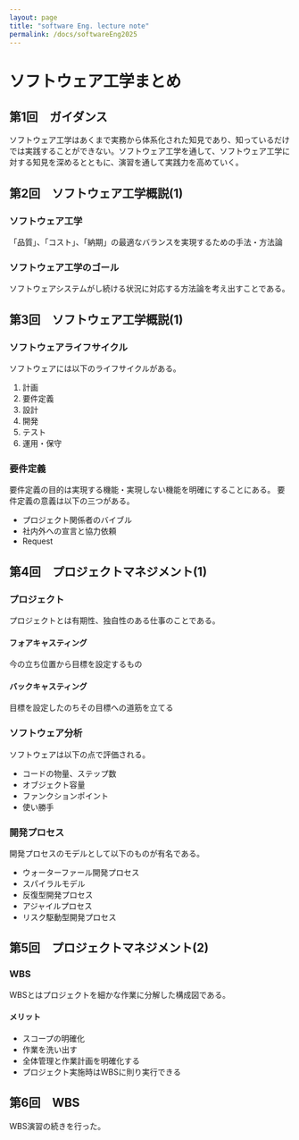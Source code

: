 ```yaml
---
layout: page
title: "software Eng. lecture note"
permalink: /docs/softwareEng2025
---
```

# ソフトウェア工学まとめ
## 第1回　ガイダンス
ソフトウェア工学はあくまで実務から体系化された知見であり、知っているだけでは実践することができない。ソフトウェア工学を通して、ソフトウェア工学に対する知見を深めるとともに、演習を通して実践力を高めていく。

## 第2回　ソフトウェア工学概説(1)
### ソフトウェア工学
「品質」、「コスト」、「納期」の最適なバランスを実現するための手法・方法論
### ソフトウェア工学のゴール
ソフトウェアシステムがし続ける状況に対応する方法論を考え出すことである。

## 第3回　ソフトウェア工学概説(1)
### ソフトウェアライフサイクル
ソフトウェアには以下のライフサイクルがある。
1. 計画
2. 要件定義
3. 設計
4. 開発
5. テスト
6. 運用・保守

### 要件定義
要件定義の目的は実現する機能・実現しない機能を明確にすることにある。
要件定義の意義は以下の三つがある。
- プロジェクト関係者のバイブル
- 社内外への宣言と協力依頼
- Request

## 第4回　プロジェクトマネジメント(1)
### プロジェクト
プロジェクトとは有期性、独自性のある仕事のことである。
#### フォアキャスティング
今の立ち位置から目標を設定するもの

#### バックキャスティング
目標を設定したのちその目標への道筋を立てる

### ソフトウェア分析
ソフトウェアは以下の点で評価される。
- コードの物量、ステップ数
- オブジェクト容量
- ファンクションポイント
- 使い勝手

### 開発プロセス
開発プロセスのモデルとして以下のものが有名である。
- ウォーターファール開発プロセス
- スパイラルモデル
- 反復型開発プロセス
- アジャイルプロセス
- リスク駆動型開発プロセス

## 第5回　プロジェクトマネジメント(2)
### WBS
WBSとはプロジェクトを細かな作業に分解した構成図である。
#### メリット
- スコープの明確化
- 作業を洗い出す
- 全体管理と作業計画を明確化する
- プロジェクト実施時はWBSに則り実行できる

## 第6回　WBS
WBS演習の続きを行った。